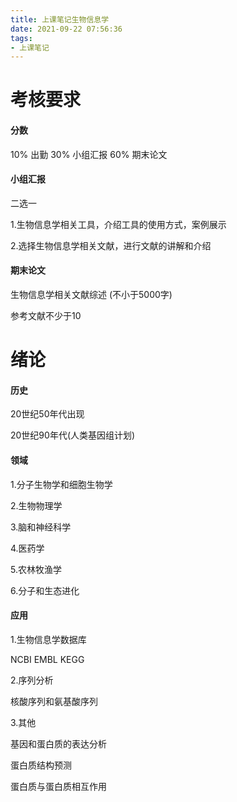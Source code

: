 ```yaml
---
title: 上课笔记生物信息学
date: 2021-09-22 07:56:36
tags:
- 上课笔记
---
```


# 考核要求

#### 分数

10% 出勤 30% 小组汇报  60% 期末论文

#### 小组汇报

二选一

1.生物信息学相关工具，介绍工具的使用方式，案例展示

2.选择生物信息学相关文献，进行文献的讲解和介绍

#### 期末论文

生物信息学相关文献综述 (不小于5000字) 

参考文献不少于10



# 绪论

#### 历史

20世纪50年代出现

20世纪90年代(人类基因组计划)

#### 领域

1.分子生物学和细胞生物学 

2.生物物理学

3.脑和神经科学

4.医药学

5.农林牧渔学

6.分子和生态进化

#### 应用

1.生物信息学数据库

NCBI  EMBL KEGG

2.序列分析

核酸序列和氨基酸序列

3.其他

基因和蛋白质的表达分析

蛋白质结构预测

蛋白质与蛋白质相互作用
